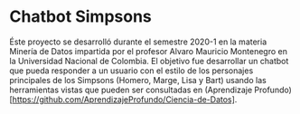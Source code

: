 # Chatbot Simpsons

Éste proyecto se desarrolló durante el semestre 2020-1 en la materia Minería de Datos impartida por el profesor Alvaro Mauricio Montenegro en la Universidad Nacional de Colombia. El objetivo fue desarrollar un chatbot que pueda responder a un usuario con el estilo de los personajes principales de los Simpsons (Homero, Marge, Lisa y Bart) usando las herramientas vistas que pueden ser consultadas en (Aprendizaje Profundo)[https://github.com/AprendizajeProfundo/Ciencia-de-Datos].
